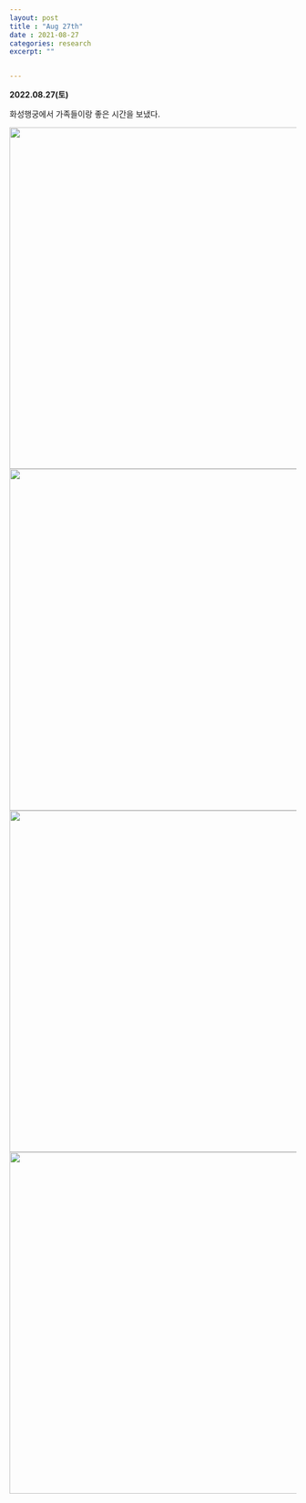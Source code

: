 ```yaml
---
layout: post
title : "Aug 27th"
date : 2021-08-27
categories: research
excerpt: ""


---
```

 

**2022.08.27(토)**


화성행궁에서 가족들이랑 좋은 시간을 보냈다. 

<img src="https://jinhong-park.github.io/journal2/images/20220827-family.jpeg" width="600">

<img src="https://jinhong-park.github.io/journal2/images/20220827-family2.jpeg" width="600">

<img src="https://jinhong-park.github.io/journal2/images/20220827-HY_YH.jpeg" width="600">

<img src="https://jinhong-park.github.io/journal2/images/20220827-JH_YH.jpeg" width="600">

